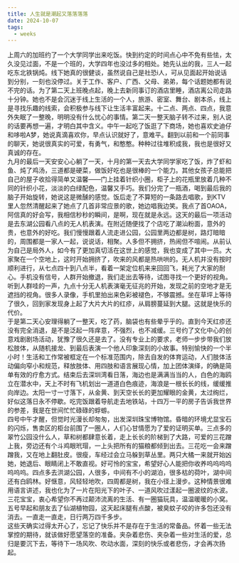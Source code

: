 ```yaml
---
title: 人生就是潮起又落落落落
date: 2024-10-07
tags:
  - weeks
---
```

上周六的加班约了一个大学同学出来吃饭。快到约定的时间点心中不免有些怯，太久没见过面，不是一个班的，大学四年也没过多的相处。她先认出的我，三人一起吃东北铁锅炖。线下她真的很健谈，虽然说自己是社恐i人，可从见面起开始说话到分别，一刻也没停过。关于工作、客户、广西、父母、弟弟，每个话题她都有说不完的话。为了第二天上班晚点起，晚上去新同事订的酒店里睡，酒店离公司走路十分钟。她也不是会沉迷于线上生活的一个人，旅游、密室、舞台、剧本杀，线上是寻找乐趣的线索，会积极参与线下让生活丰富起来。十二点、两点、四点，我意外失眠了一整晚，明明没有什么忧心的事情。第二天一整天脑子转不过来，别人说的话要再想一遍，才明白其中含义。中午一起吃了饭逛了下商场，她也喜欢史迪仔和哆啦A梦，她说真滴喜欢你，早点认识就好了，意难平。翻到以前和一个前同事的聊天，她说很真实的可爱，有勇气，和憨憨。种种过往堆积成我，我也是很好又真诚的存在。
<br>
九月的最后一天安安心心躺了一天，十月的第一天去大学同学家吃了饭，炸了虾和鱼、炖了鸡汤，三道都是硬菜，做饭好吃也是很棒的一个能力。其他女孩子总能把自己的屋子收拾得简单又温馨——门上挂着针织小圈，柜子上的花瓶里放着几种不同的针织小花，淡淡的白绿配色，温馨又手巧。我们分完了一瓶酒，喝到最后我的脑子开始旋转，她说这是微醺的感觉。饭后走了不算短的一条路去唱歌，到KTV里人忽然清醒起来了她点了几首非常应景的歌，她边唱我边笑。我点了首OAOA，阿信真的好会写，我相信秒秒的瞬间，是啊，现在就是永远。这天的最后一项活动是去东湖公园看八点的无人机表演。在附近随便找了个店吃了潮汕粉面，意外的贵，也意外的好吃。我们慢慢跟着人流走进公园，公园里两边都是树，路灯暗暗的，周围都是一家人一起，说说话，相聚。人多但不拥挤，热闹但不喧闹。从前认为自己是局外人，如今有了更加真切活在这世上的感觉，我也变成了其中一员。大家聚在一个空地上，这时开始拥挤了，吹来的风都是热哄哄的。无人机并没有按时顺利进行，从七点四十到八点半，看着一架定位机来来回回飞，耗光了大家的耐心。手机没有信号，人群开始撤退，我们走出去等待，试图寻找一个更好的视角。听到人群哇的一声，九点十分无人机表演毫无征兆的开始，发现之前的空地才是无遮挡的视角。很多人录像，手机里拍出来色彩被褪色，不够震撼。坐在草坪上等待了很久，回到家发现身上起了大片大片的红疹，从肩膀蔓延到大腿。这就是快乐的代价。
<br>
于是第二天心安理得躺了一整天，吃了药，脑袋也有些晕乎乎的。直到今天红疹还没有完全消退，是不是泛起一阵痒意，不强烈，也不减缓。三号约了文化中心的创意戏剧剧场活动，犹豫了很久还是去了。没有专业上的要求，老师一步步带我们放松肢体，从随机接龙、到最后表演一个他人印象深刻的小故事。特别愉快的一个半小时！生活和工作常被框定在一个标准范围内，除去自发的体育运动，人们肢体活动偏向窄小和规范，释放肢体、用四肢和语言展现心情，加上团体演绎，的确是简单有效的疗愈方式。结束后去深圳湾看日落，海边也是满满当当的人，白色的海鸥立在潜水中，天上不时有飞机划出一道道白色痕迹，海浪是一根长长的线，缓缓推向岸边。太阳一寸一寸落下，从金黄、到天空长长的更加耀眼的金黄，太过绚烂，好似这落日永不停歇。吃完饭跟着导航走去地铁站，十四万一平的房子告诉我世界的参差，我是在世间忙忙碌碌的蜉蝣。
<br>
四号中午才醒，但觉时光漫长却匆匆，出发深圳珠宝博物馆。昏暗的环境尤显宝石的闪烁，售卖区的柜台前围了一圈人，人们心甘情愿为了爱的证明买单。三点多的翠竹公园没什么人，草和树都肆意长着，走上长长的阶梯到了大路，可爱的三花蹭上我，旁边还有个斗鸡眼玳瑁，一上头把所有的猫粮都倾到出去。三花吃一会来蹭蹭我，又在地上翻肚皮。很瘦，车经过会立马躲到草丛里。两只大橘一来就开始凶她，她退后、眼睛闭上不敢直视。好可怜的宝宝，希望好心人能把你收养呜呜呜呜呜呜呜。四点多去洪湖公园，人很多，中间有不小的湖泊，很多枯的荷叶，湖中间还有白鸥林。好惬意，风轻轻地吹，四周都是树，我在小径上漫步。这种情景很难用语言讲述，我也化为了一片在阳光下的叶子、一道风吹过漾起一圈波纹的水波。三花宝宝，衷心希望你不再过颠沛流离的生活、有一圈猫玩具，温温暖暖的小窝。
<br>
五号早起和朋友去了仙湖植物园，这天起床腿有点酸，被臭蚊子咬的许多包还没有消去。一直走一直走，日行两万四千多步。
<br>
这些天确实过得太开心了，忘记了快乐并不是存在于生活的常备品。怀着一些无法掌控的期待，就该做好愿望落空的准备。夹杂着悲伤、夹杂着一些对生活的爱，总归是要沉下去，等待下一场风吹、吹动水面，深刻的快乐或者悲伤，才会再次扬起。